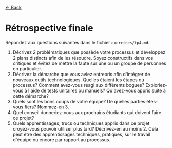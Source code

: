 [← Back](../README.md)

# Rétrospective finale

Répondez aux questions suivantes dans le fichier `exercices/tp4.md`.

1. Décrivez 2 problématiques que possède votre processus et développez 2 plans distincts afin de les résoudre. Soyez constructifs dans vos critiques et évitez de mettre la faute sur une ou un groupe de personnes en particulier.
2. Décrivez la démarche que vous aviez entrepris afin d'intégrer de nouveaux outils technologiques. Quelles étaient les étapes du processus? Comment avez-vous réagi aux différents bogues? Exploriez-vous à l'aide de tests unitaires ou manuels? Qu'avez-vous appris suite à cette démarche?
3. Quels sont les bons coups de votre équipe? De quelles parties êtes-vous fiers? Nommez-en 3.
4. Quel conseil donneriez-vous aux prochains étudiants qui doivent faire ce projet?
5. Quels apprentissages, trucs ou techniques appris dans ce projet croyez-vous pouvoir utiliser plus tard? Décrivez-en au moins 2. Cela peut être des apprentissages techniques, pratiques, sur le travail d'équipe ou encore par rapport au processus.
